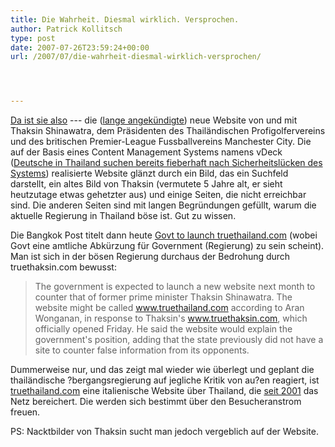 ```yaml
---
title: Die Wahrheit. Diesmal wirklich. Versprochen.
author: Patrick Kollitsch
type: post
date: 2007-07-26T23:59:24+00:00
url: /2007/07/die-wahrheit-diesmal-wirklich-versprochen/




---
```

[Da ist sie also][1] --- die (<a href="1325">lange angekündigte</a>) neue Website von und mit Thaksin Shinawatra, dem Präsidenten des Thailändischen Profigolfervereins und des britischen Premier-League Fussballvereins Manchester City. Die auf der Basis eines Content Management Systems namens vDeck (<a href="1299">Deutsche in Thailand suchen bereits fieberhaft nach Sicherheitslücken des Systems</a>) realisierte Website glänzt durch ein Bild, das ein Suchfeld darstellt, ein altes Bild von Thaksin (vermutete 5 Jahre alt, er sieht heutzutage etwas gehetzter aus) und einige Seiten, die nicht erreichbar sind. Die anderen Seiten sind mit langen Begründungen gefüllt, warum die aktuelle Regierung in Thailand böse ist. Gut zu wissen. 

Die Bangkok Post titelt dann heute [Govt to launch truethailand.com][2] (wobei Govt eine amtliche Abkürzung für Government (Regierung) zu sein scheint). Man ist sich in der bösen Regierung durchaus der Bedrohung durch truethaksin.com bewusst:

> The government is expected to launch a new website next month to counter that of former prime minister Thaksin Shinawatra. The website might be called www.truethailand.com according to Aran Wonganan, in response to Thaksin's www.truethaksin.com, which officially opened Friday. He said the website would explain the government's position, adding that the state previously did not have a site to counter false information from its opponents.

Dummerweise nur, und das zeigt mal wieder wie überlegt und geplant die thailändische ?bergangsregierung auf jegliche Kritik von au?en reagiert, ist [truethailand.com][3] eine italienische Website über Thailand, die [seit 2001][4] das Netz bereichert. Die werden sich bestimmt über den Besucheranstrom freuen.

PS: Nacktbilder von Thaksin sucht man jedoch vergeblich auf der Website.

 [1]: http://truethaksin.com/
 [2]: http://www.nationmultimedia.com/breakingnews/read.php?newsid=30042765
 [3]: http://www.truethailand.com/it/home.php
 [4]: http://web.archive.org/web/*/http://truethailand.com